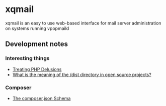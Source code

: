 # xqmail

xqmail is an easy to use web-based interface for mail server administration on systems running vpopmaild

## Development notes

### Interesting things

- [Treating PHP Delusions](https://phpdelusions.net)
- [What is the meaning of the /dist directory in open source projects?](https://stackoverflow.com/questions/22842691/what-is-the-meaning-of-the-dist-directory-in-open-source-projects)

### Composer

- [The composer.json Schema](https://getcomposer.org/doc/04-schema.md)
